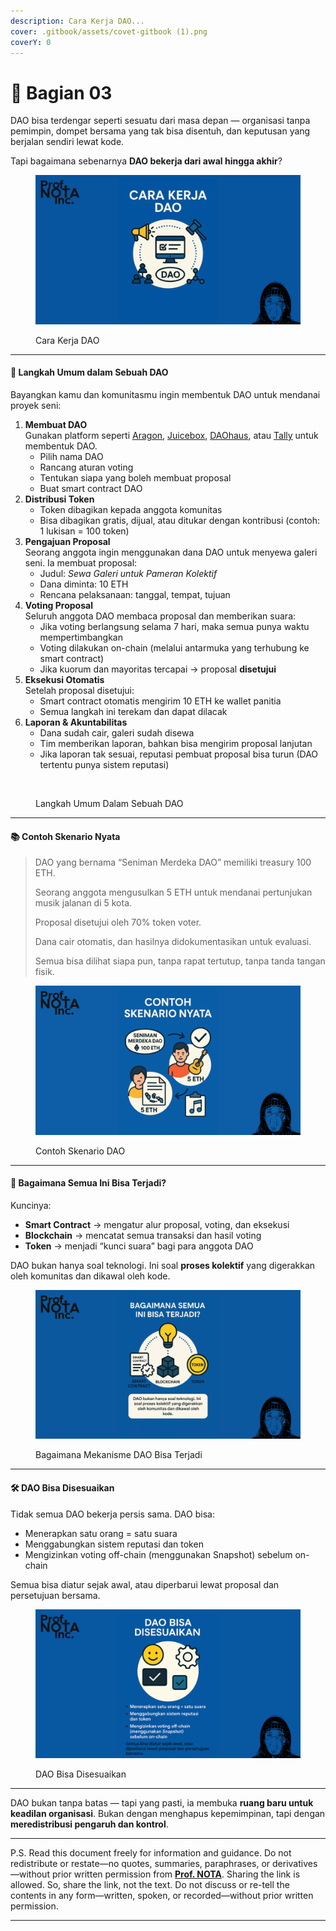 ```yaml
---
description: Cara Kerja DAO...
cover: .gitbook/assets/covet-gitbook (1).png
coverY: 0
---
```


# 📜 Bagian 03

DAO bisa terdengar seperti sesuatu dari masa depan — organisasi tanpa pemimpin, dompet bersama yang tak bisa disentuh, dan keputusan yang berjalan sendiri lewat kode.

Tapi bagaimana sebenarnya **DAO bekerja dari awal hingga akhir**?

<figure><img src=".gitbook/assets/04.png" alt=""><figcaption><p>Cara Kerja DAO</p></figcaption></figure>

***

#### 🧭 **Langkah Umum dalam Sebuah DAO**

Bayangkan kamu dan komunitasmu ingin membentuk DAO untuk mendanai proyek seni:

1. **Membuat DAO**\
   Gunakan platform seperti [Aragon](https://aragon.org/), [Juicebox](https://juicebox.money/), [DAOhaus](https://daohaus.club/), atau [Tally](https://www.tally.xyz/) untuk membentuk DAO.
   * Pilih nama DAO
   * Rancang aturan voting
   * Tentukan siapa yang boleh membuat proposal
   * Buat smart contract DAO
2. **Distribusi Token**
   * Token dibagikan kepada anggota komunitas
   * Bisa dibagikan gratis, dijual, atau ditukar dengan kontribusi (contoh: 1 lukisan = 100 token)
3. **Pengajuan Proposal**\
   Seorang anggota ingin menggunakan dana DAO untuk menyewa galeri seni. Ia membuat proposal:
   * Judul: _Sewa Galeri untuk Pameran Kolektif_
   * Dana diminta: 10 ETH
   * Rencana pelaksanaan: tanggal, tempat, tujuan
4. **Voting Proposal**\
   Seluruh anggota DAO membaca proposal dan memberikan suara:
   * Jika voting berlangsung selama 7 hari, maka semua punya waktu mempertimbangkan
   * Voting dilakukan on-chain (melalui antarmuka yang terhubung ke smart contract)
   * Jika kuorum dan mayoritas tercapai → proposal **disetujui**
5. **Eksekusi Otomatis**\
   Setelah proposal disetujui:
   * Smart contract otomatis mengirim 10 ETH ke wallet panitia
   * Semua langkah ini terekam dan dapat dilacak
6. **Laporan & Akuntabilitas**
   * Dana sudah cair, galeri sudah disewa
   * Tim memberikan laporan, bahkan bisa mengirim proposal lanjutan
   * Jika laporan tak sesuai, reputasi pembuat proposal bisa turun (DAO tertentu punya sistem reputasi)

<figure><img src=".gitbook/assets/04a.png" alt=""><figcaption><p>Langkah Umum Dalam Sebuah DAO</p></figcaption></figure>

***

#### 📚 **Contoh Skenario Nyata**

> DAO yang bernama “Seniman Merdeka DAO” memiliki treasury 100 ETH.
>
> Seorang anggota mengusulkan 5 ETH untuk mendanai pertunjukan musik jalanan di 5 kota.
>
> Proposal disetujui oleh 70% token voter.
>
> Dana cair otomatis, dan hasilnya didokumentasikan untuk evaluasi.
>
> Semua bisa dilihat siapa pun, tanpa rapat tertutup, tanpa tanda tangan fisik.

<figure><img src=".gitbook/assets/04b.png" alt=""><figcaption><p>Contoh Skenario DAO</p></figcaption></figure>

***

#### 🧠 **Bagaimana Semua Ini Bisa Terjadi?**

Kuncinya:

* **Smart Contract** → mengatur alur proposal, voting, dan eksekusi
* **Blockchain** → mencatat semua transaksi dan hasil voting
* **Token** → menjadi “kunci suara” bagi para anggota DAO

DAO bukan hanya soal teknologi. Ini soal **proses kolektif** yang digerakkan oleh komunitas dan dikawal oleh kode.

<figure><img src=".gitbook/assets/04c.png" alt=""><figcaption><p>Bagaimana Mekanisme DAO Bisa Terjadi</p></figcaption></figure>

***

#### 🛠️ DAO Bisa Disesuaikan

Tidak semua DAO bekerja persis sama. DAO bisa:

* Menerapkan satu orang = satu suara
* Menggabungkan sistem reputasi dan token
* Mengizinkan voting off-chain (menggunakan Snapshot) sebelum on-chain

Semua bisa diatur sejak awal, atau diperbarui lewat proposal dan persetujuan bersama.

<figure><img src=".gitbook/assets/04d.png" alt=""><figcaption><p>DAO Bisa Disesuaikan</p></figcaption></figure>

***

DAO bukan tanpa batas — tapi yang pasti, ia membuka **ruang baru untuk keadilan organisasi**. Bukan dengan menghapus kepemimpinan, tapi dengan **meredistribusi pengaruh dan kontrol**.

***

P.S. Read this document freely for information and guidance. Do not redistribute or restate—no quotes, summaries, paraphrases, or derivatives—without prior written permission from [**Prof. NOTA**](https://nota.endhonesa.com/). Sharing the link is allowed. So, share the link, not the text. Do not discuss or re-tell the contents in any form—written, spoken, or recorded—without prior written permission.

***
